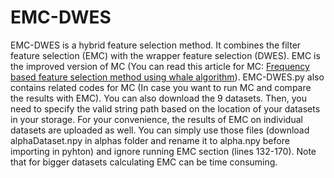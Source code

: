 # EMC-DWES
EMC-DWES is a hybrid feature selection method. It combines the filter feature selection (EMC) with the wrapper feature selection (DWES). EMC is the improved version of MC (You can read this article for MC: [Frequency based feature selection method using whale algorithm](https://www.sciencedirect.com/science/article/pii/S0888754318304245)). EMC-DWES.py also contains related codes for MC (In case you want to run MC and compare the results with EMC). You can also download the 9 datasets. Then, you need to specify the valid string path based on the location of your datasets in your storage. For your convenience, the results of EMC on individual datasets are uploaded as well. You can simply use those files (download alphaDataset.npy in alphas folder and rename it to alpha.npy before importing in pyhton) and ignore running EMC section (lines 132-170). Note that for bigger datasets calculating EMC can be time consuming.

